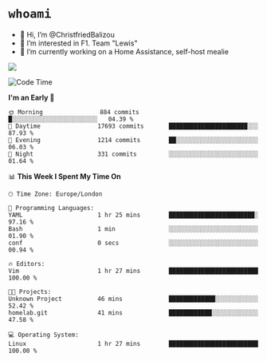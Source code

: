# `whoami`

- 👋 Hi, I’m @ChristfriedBalizou
- 👀 I’m interested in F1. Team "Lewis"
- 🌱 I’m currently working on a Home Assistance, self-host mealie
<!--
- 💞️ I’m looking to collaborate on
- 📫 How to reach me /dev/stdin
-->


![](https://github-readme-stats.vercel.app/api?username=Christfriedbalizou&show_icons=true&hide_title=true&theme=solarized-dark&count_private=true&hide=stars)
<!-- 
  ![](https://github-readme-stats.vercel.app/api/top-langs/?username=Christfriedbalizou&show_icons=true&hide_title=true&theme=solarized-dark&layout=compact&show_icons=true&count_private=false)
-->


<!--START_SECTION:waka-->
![Code Time](http://img.shields.io/badge/Code%20Time-10%20hrs%2045%20mins-blue)

**I'm an Early 🐤** 

```text
🌞 Morning                884 commits         █░░░░░░░░░░░░░░░░░░░░░░░░   04.39 % 
🌆 Daytime                17693 commits       ██████████████████████░░░   87.93 % 
🌃 Evening                1214 commits        ██░░░░░░░░░░░░░░░░░░░░░░░   06.03 % 
🌙 Night                  331 commits         ░░░░░░░░░░░░░░░░░░░░░░░░░   01.64 % 
```


📊 **This Week I Spent My Time On** 

```text
🕑︎ Time Zone: Europe/London

💬 Programming Languages: 
YAML                     1 hr 25 mins        ████████████████████████░   97.16 % 
Bash                     1 min               ░░░░░░░░░░░░░░░░░░░░░░░░░   01.90 % 
conf                     0 secs              ░░░░░░░░░░░░░░░░░░░░░░░░░   00.94 % 

🔥 Editors: 
Vim                      1 hr 27 mins        █████████████████████████   100.00 % 

🐱‍💻 Projects: 
Unknown Project          46 mins             █████████████░░░░░░░░░░░░   52.42 % 
homelab.git              41 mins             ████████████░░░░░░░░░░░░░   47.58 % 

💻 Operating System: 
Linux                    1 hr 27 mins        █████████████████████████   100.00 % 
```


<!--END_SECTION:waka-->


<!---
ChristfriedBalizou/ChristfriedBalizou is a ✨ special ✨ repository because its `README.md` (this file) appears on your GitHub profile.
You can click the Preview link to take a look at your changes.
--->
